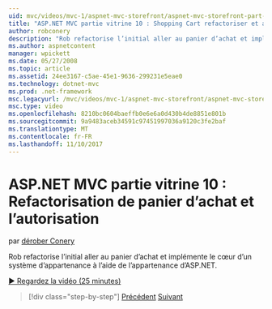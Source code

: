 ```yaml
---
uid: mvc/videos/mvc-1/aspnet-mvc-storefront/aspnet-mvc-storefront-part-10-shopping-cart-refactor-and-authorization
title: "ASP.NET MVC partie vitrine 10 : Shopping Cart refactoriser et autorisation | Documents Microsoft"
author: robconery
description: "Rob refactorise l’initial aller au panier d’achat et implémente le cœur d’un système d’appartenance à l’aide de l’appartenance d’ASP.NET."
ms.author: aspnetcontent
manager: wpickett
ms.date: 05/27/2008
ms.topic: article
ms.assetid: 24ee3167-c5ae-45e1-9636-299231e5eae0
ms.technology: dotnet-mvc
ms.prod: .net-framework
msc.legacyurl: /mvc/videos/mvc-1/aspnet-mvc-storefront/aspnet-mvc-storefront-part-10-shopping-cart-refactor-and-authorization
msc.type: video
ms.openlocfilehash: 8210bc0604baeffb0e6e6a0d430b4de8851e801b
ms.sourcegitcommit: 9a9483aceb34591c97451997036a9120c3fe2baf
ms.translationtype: MT
ms.contentlocale: fr-FR
ms.lasthandoff: 11/10/2017
---
```

<a name="aspnet-mvc-storefront-part-10-shopping-cart-refactor-and-authorization"></a>ASP.NET MVC partie vitrine 10 : Refactorisation de panier d’achat et l’autorisation
====================
par [dérober Conery](https://github.com/robconery)

Rob refactorise l’initial aller au panier d’achat et implémente le cœur d’un système d’appartenance à l’aide de l’appartenance d’ASP.NET.

[&#9654; Regardez la vidéo (25 minutes)](https://channel9.msdn.com/Blogs/ASP-NET-Site-Videos/aspnet-mvc-storefront-part-10-shopping-cart-refactor-and-authorization)

>[!div class="step-by-step"]
[Précédent](aspnet-mvc-storefront-part-9-the-shopping-cart.md)
[Suivant](aspnet-mvc-storefront-part-11-hooking-up-the-shopping-cart-and-using-components.md)
